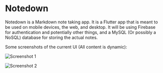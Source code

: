 # Notedown

Notedown is a Markdown note taking app. It is a Flutter app that is meant to be used on mobile devices, the web, and desktop. It will be using Firebase for authentication and potentially other things, and a MySQL (Or possibly a NoSQL) database for storing the actual notes.

Some screenshots of the current UI (All content is dynamic):

![Screenshot 1]( https://rubbaboy.me/images/ty5b7av)

![Screenshot 2]( https://rubbaboy.me/images/c97qcqa)
